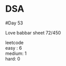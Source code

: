 # DSA

#Day 53

Love babbar sheet
    72/450
    
leetcode   
easy : 6  
medium: 1   
hard: 0    


